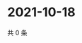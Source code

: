 # 2021-10-18

共 0 条

<!-- BEGIN WEIBO -->
<!-- 最后更新时间 Mon Oct 18 2021 18:15:35 GMT+0800 (China Standard Time) -->

<!-- END WEIBO -->
